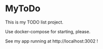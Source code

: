 # **MyToDo**

This is my TODO list project. 

Use docker-compose for starting, please.

See my app running at http://localhost:3002 !